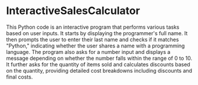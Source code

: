 # InteractiveSalesCalculator

This Python code is an interactive program that performs various tasks based on user inputs. It starts by displaying the programmer's full name. It then prompts the user to enter their last name and checks if it matches "Python," indicating whether the user shares a name with a programming language. The program also asks for a number input and displays a message depending on whether the number falls within the range of 0 to 10. It further asks for the quantity of items sold and calculates discounts based on the quantity, providing detailed cost breakdowns including discounts and final costs.

